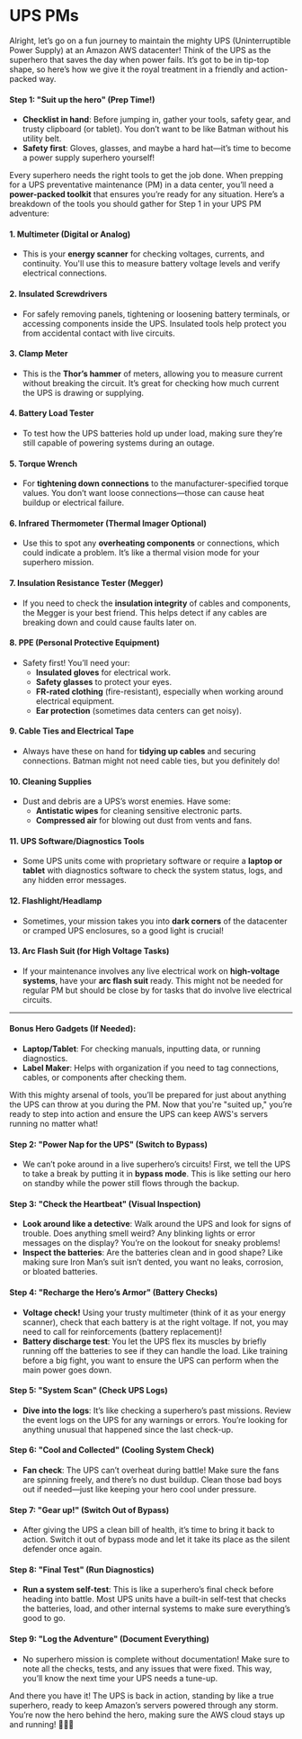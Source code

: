 # UPS PMs

Alright, let’s go on a fun journey to maintain the mighty UPS (Uninterruptible Power Supply) at an Amazon AWS datacenter! Think of the UPS as the superhero that saves the day when power fails. It’s got to be in tip-top shape, so here’s how we give it the royal treatment in a friendly and action-packed way.

#### Step 1: **"Suit up the hero" (Prep Time!)**

* **Checklist in hand**: Before jumping in, gather your tools, safety gear, and trusty clipboard (or tablet). You don’t want to be like Batman without his utility belt.
* **Safety first**: Gloves, glasses, and maybe a hard hat—it’s time to become a power supply superhero yourself!

Every superhero needs the right tools to get the job done. When prepping for a UPS preventative maintenance (PM) in a data center, you’ll need a **power-packed toolkit** that ensures you’re ready for any situation. Here’s a breakdown of the tools you should gather for Step 1 in your UPS PM adventure:

#### **1. Multimeter (Digital or Analog)**

* This is your **energy scanner** for checking voltages, currents, and continuity. You'll use this to measure battery voltage levels and verify electrical connections.

#### **2. Insulated Screwdrivers**

* For safely removing panels, tightening or loosening battery terminals, or accessing components inside the UPS. Insulated tools help protect you from accidental contact with live circuits.

#### **3. Clamp Meter**

* This is the **Thor’s hammer** of meters, allowing you to measure current without breaking the circuit. It’s great for checking how much current the UPS is drawing or supplying.

#### **4. Battery Load Tester**

* To test how the UPS batteries hold up under load, making sure they’re still capable of powering systems during an outage.

#### **5. Torque Wrench**

* For **tightening down connections** to the manufacturer-specified torque values. You don’t want loose connections—those can cause heat buildup or electrical failure.

#### **6. Infrared Thermometer (Thermal Imager Optional)**

* Use this to spot any **overheating components** or connections, which could indicate a problem. It’s like a thermal vision mode for your superhero mission.

#### **7. Insulation Resistance Tester (Megger)**

* If you need to check the **insulation integrity** of cables and components, the Megger is your best friend. This helps detect if any cables are breaking down and could cause faults later on.

#### **8. PPE (Personal Protective Equipment)**

* Safety first! You’ll need your:
  * **Insulated gloves** for electrical work.
  * **Safety glasses** to protect your eyes.
  * **FR-rated clothing** (fire-resistant), especially when working around electrical equipment.
  * **Ear protection** (sometimes data centers can get noisy).

#### **9. Cable Ties and Electrical Tape**

* Always have these on hand for **tidying up cables** and securing connections. Batman might not need cable ties, but you definitely do!

#### **10. Cleaning Supplies**

* Dust and debris are a UPS’s worst enemies. Have some:
  * **Antistatic wipes** for cleaning sensitive electronic parts.
  * **Compressed air** for blowing out dust from vents and fans.

#### **11. UPS Software/Diagnostics Tools**

* Some UPS units come with proprietary software or require a **laptop or tablet** with diagnostics software to check the system status, logs, and any hidden error messages.

#### **12. Flashlight/Headlamp**

* Sometimes, your mission takes you into **dark corners** of the datacenter or cramped UPS enclosures, so a good light is crucial!

#### **13. Arc Flash Suit (for High Voltage Tasks)**

* If your maintenance involves any live electrical work on **high-voltage systems**, have your **arc flash suit** ready. This might not be needed for regular PM but should be close by for tasks that do involve live electrical circuits.

***

#### **Bonus Hero Gadgets (If Needed):**

* **Laptop/Tablet**: For checking manuals, inputting data, or running diagnostics.
* **Label Maker**: Helps with organization if you need to tag connections, cables, or components after checking them.

With this mighty arsenal of tools, you’ll be prepared for just about anything the UPS can throw at you during the PM. Now that you're "suited up," you’re ready to step into action and ensure the UPS can keep AWS's servers running no matter what!

#### Step 2: **"Power Nap for the UPS" (Switch to Bypass)**

* We can’t poke around in a live superhero’s circuits! First, we tell the UPS to take a break by putting it in **bypass mode**. This is like setting our hero on standby while the power still flows through the backup.

#### Step 3: **"Check the Heartbeat" (Visual Inspection)**

* **Look around like a detective**: Walk around the UPS and look for signs of trouble. Does anything smell weird? Any blinking lights or error messages on the display? You’re on the lookout for sneaky problems!
* **Inspect the batteries**: Are the batteries clean and in good shape? Like making sure Iron Man’s suit isn’t dented, you want no leaks, corrosion, or bloated batteries.

#### Step 4: **"Recharge the Hero’s Armor" (Battery Checks)**

* **Voltage check!** Using your trusty multimeter (think of it as your energy scanner), check that each battery is at the right voltage. If not, you may need to call for reinforcements (battery replacement)!
* **Battery discharge test**: You let the UPS flex its muscles by briefly running off the batteries to see if they can handle the load. Like training before a big fight, you want to ensure the UPS can perform when the main power goes down.

#### Step 5: **"System Scan" (Check UPS Logs)**

* **Dive into the logs**: It’s like checking a superhero’s past missions. Review the event logs on the UPS for any warnings or errors. You’re looking for anything unusual that happened since the last check-up.

#### Step 6: **"Cool and Collected" (Cooling System Check)**

* **Fan check**: The UPS can’t overheat during battle! Make sure the fans are spinning freely, and there’s no dust buildup. Clean those bad boys out if needed—just like keeping your hero cool under pressure.

#### Step 7: **"Gear up!" (Switch Out of Bypass)**

* After giving the UPS a clean bill of health, it’s time to bring it back to action. Switch it out of bypass mode and let it take its place as the silent defender once again.

#### Step 8: **"Final Test" (Run Diagnostics)**

* **Run a system self-test**: This is like a superhero’s final check before heading into battle. Most UPS units have a built-in self-test that checks the batteries, load, and other internal systems to make sure everything’s good to go.

#### Step 9: **"Log the Adventure" (Document Everything)**

* No superhero mission is complete without documentation! Make sure to note all the checks, tests, and any issues that were fixed. This way, you’ll know the next time your UPS needs a tune-up.

And there you have it! The UPS is back in action, standing by like a true superhero, ready to keep Amazon’s servers powered through any storm. You’re now the hero behind the hero, making sure the AWS cloud stays up and running! 🦸‍♂️🔋
